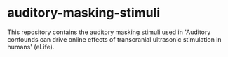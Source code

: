 # auditory-masking-stimuli

This repository contains the auditory masking stimuli used in 'Auditory confounds can drive online effects of transcranial ultrasonic stimulation in humans' (eLife). 
